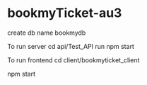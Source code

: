 # bookmyTicket-au3
create db name bookmydb

To run server
cd api/Test_API
run npm start

To run frontend
cd client/bookmyticket_client

npm start
